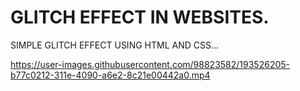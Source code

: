 # GLITCH EFFECT IN WEBSITES.
SIMPLE GLITCH EFFECT USING HTML AND CSS...

https://user-images.githubusercontent.com/98823582/193526205-b77c0212-311e-4090-a6e2-8c21e00442a0.mp4
